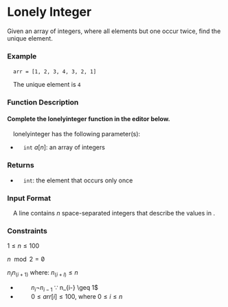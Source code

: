 # Lonely Integer

Given an array of integers, where all elements but one occur twice, find the unique element.

### Example
&emsp;`arr = [1, 2, 3, 4, 3, 2, 1]`

&emsp;The unique element is `4`

### Function Description

#### Complete the lonelyinteger function in the editor below.

&emsp;lonelyinteger has the following parameter(s):

- &emsp;`int` $a[n]$: an array of integers

### Returns
- &emsp;`int`: the element that occurs only once

### Input Format
&emsp;A line contains $n$ space-separated integers that describe the values in .

### Constraints

$1 \leq n \leq 100$

$n \mod 2 = \not  0$

$n_i  n_(i+1)$ where: $n_(i+l) \leq n$

- &emsp;&emsp; $n_i  \neg  n_{i-1}$ ∵ n_{i-} \geq 1$
- &emsp;&emsp; $0 \leq arr[i] \leq 100$, where $0 \leq i \leq n$
